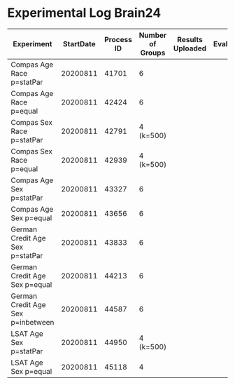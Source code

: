 # Experimental Log Brain24

| Experiment  | StartDate  | Process ID | Number of Groups |  Results Uploaded | Evaluated |
|---|---|---|---|---|---|
| Compas Age Race p=statPar|  20200811 |  41701 |  6 |||
| Compas Age Race p=equal  | 20200811  |  42424 |  6 |||
| Compas Sex Race p=statPar| 20200811  | 42791  | 4 (k=500) |||
| Compas Sex Race p=equal  | 20200811  | 42939  | 4 (k=500) |||
| Compas Age Sex p=statPar|  20200811 |  43327 | 6  |||
| Compas Age Sex p=equal  | 20200811  | 43656  | 6  |||
| German Credit Age Sex p=statPar| 20200811  | 43833  | 6  |||
| German Credit Age Sex p=equal  | 20200811  | 44213  | 6  |||
| German Credit Age Sex p=inbetween  | 20200811  | 44587  | 6  |||
| LSAT Age Sex p=statPar| 20200811  | 44950  | 4 (k=500) |||
| LSAT Age Sex p=equal  | 20200811  | 45118  | 4  |||

